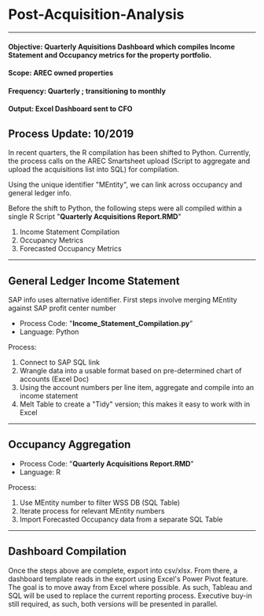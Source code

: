 # Post-Acquisition-Analysis
----------------------------

#### Objective: Quarterly Aquisitions Dashboard which compiles Income Statement and Occupancy metrics for the property portfolio.
#### Scope: AREC owned properties
#### Frequency: Quarterly ; transitioning to monthly
#### Output: Excel Dashboard sent to CFO
**Process Update: 10/2019**
---
In recent quarters, the R compilation has been shifted to Python. Currently, the process calls on the AREC Smartsheet upload (Script to aggregate and upload the acquisitions list into SQL) for compilation.

Using the unique identifier "MEntity", we can link across occupancy and general ledger info.

Before the shift to Python, the following steps were all compiled within a single R Script "**Quarterly Acquisitions Report.RMD**"
1. Income Statement Compilation
2. Occupancy Metrics
3. Forecasted Occupancy Metrics

---
General Ledger Income Statement
---
SAP info uses alternative identifier. First steps involve merging MEntity against SAP profit center number
 
* Process Code: "**Income_Statement_Compilation.py**"
* Language: Python

Process:
1. Connect to SAP SQL link
2. Wrangle data into a usable format based on pre-determined chart of accounts (Excel Doc)
3. Using the account numbers per line item, aggregate and compile into an income statement
4. Melt Table to create a "Tidy" version; this makes it easy to work with in Excel 

---
Occupancy Aggregation
---
* Process Code: "**Quarterly Acquisitions Report.RMD**"
* Language: R

Process:
1. Use MEntity number to filter WSS DB (SQL Table)
2. Iterate process for relevant MEntity numbers
3. Import Forecasted Occupancy data from a separate SQL Table 

---
Dashboard Compilation
---
Once the steps above are complete, export into csv/xlsx. From there, a dashboard template reads in the export using Excel's Power Pivot feature. The goal is to move away from Excel where possible. As such, Tableau and SQL will be used to replace the current reporting process. Executive buy-in still required, as such, both versions will be presented in parallel. 


